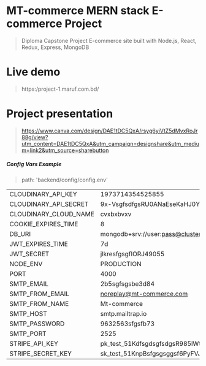 # MT-commerce MERN stack E-commerce Project

> Diploma Capstone Project E-commerce site built with Node.js, React, Redux, Express, MongoDB

# Live demo
> https:/project-1.maruf.com.bd/

# Project presentation
> https://www.canva.com/design/DAE1tDC5QxA/rsyg6yiVtZ5dMvxRoJr88g/view?utm_content=DAE1tDC5QxA&utm_campaign=designshare&utm_medium=link2&utm_source=sharebutton

##### Config Vars Example
 
>  path: 'backend/config/config.env'                

|     |     |     |
| --- | --- | --- |
| CLOUDINARY\_API\_KEY | 1973714354525855 |     |
| CLOUDINARY\_API\_SECRET | 9x-VsgfsdfgsRU0ANaEseKaHJ0Y |     |
| CLOUDINARY\_CLOUD\_NAME | cvxbxbvxv |     |
| COOKIE\_EXPIRES\_TIME | 8   |     |
| DB_URI | mongodb+srv://user:pass@cluster0.dsfik.mongodb.net/mt-commerce?retryWrites=true&w=majority |     |
| JWT\_EXPIRES\_TIME | 7d  |     |
| JWT_SECRET | jlkresfgsgfIORJ49055 |     |
| NODE_ENV | PRODUCTION |     |
| PORT | 4000 |     |
| SMTP_EMAIL | 2b5sgfsgsbe3d84 |     |
| SMTP\_FROM\_EMAIL | noreplay@mt-commerce.com |     |
| SMTP\_FROM\_NAME | Mt-commerce |     |
| SMTP_HOST | smtp.mailtrap.io |     |
| SMTP_PASSWORD | 9632563sfgsfb73 |     |
| SMTP_PORT | 2525 |     |
| STRIPE\_API\_KEY | pk\_test\_51KdfsgdsgfsdgsR985lWt6gNiuYz2Az2JkKQ6Z6uGHD4bto4OvLjUy7Asl1DQWGGMGhTn9txqhou8f3mrGMwF600EAtHHVj2 |     |
| STRIPE\_SECRET\_KEY | sk\_test\_51KnpBsfgsgsggsf6PyFVJ1KlSeTGwOJlLcLbZXJ9FMiJnbmnrbGM7kHjidaNzNnKW7rKy3DYYNnre1Ag2Xw00VGHNhYr2 |     |
